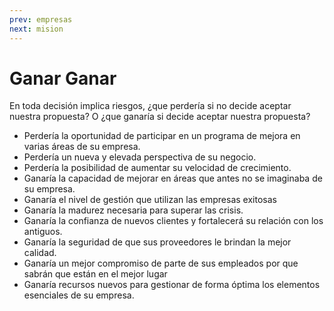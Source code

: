 ```yaml
---
prev: empresas
next: mision
---
```

# Ganar Ganar

En toda decisión implica riesgos, ¿que perdería si no decide aceptar nuestra propuesta? O ¿que ganaría si decide aceptar nuestra propuesta?

+ Perdería la oportunidad de participar en un programa de mejora en varias áreas de su empresa.
+ Perdería un nueva y elevada perspectiva de su negocio.
+ Perdería la posibilidad de aumentar su velocidad de crecimiento.
+ Ganaría la capacidad de mejorar en áreas que antes no se imaginaba de su empresa.
+ Ganaría el nivel de gestión que utilizan las empresas exitosas
+ Ganaría la madurez necesaria para superar las crisis.
+ Ganaría la confianza de nuevos clientes y fortalecerá su relación con los antiguos.
+ Ganaría la seguridad de que sus proveedores le brindan la mejor calidad.
+ Ganaría un mejor compromiso de parte de sus empleados por que sabrán que están en el mejor lugar
+ Ganaría recursos nuevos para gestionar de forma óptima los elementos esenciales de su empresa. 

